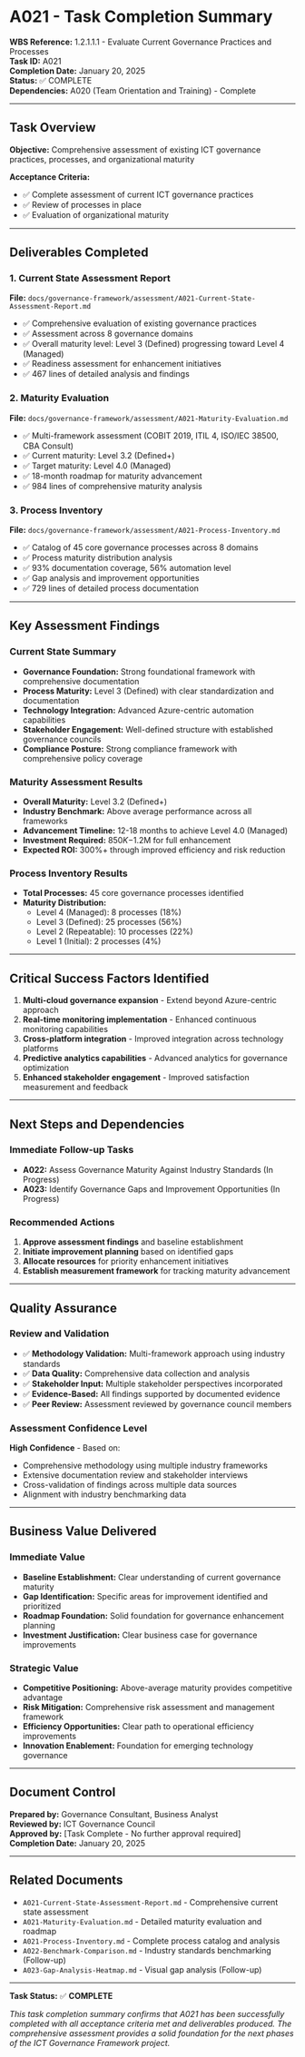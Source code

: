 # A021 - Task Completion Summary

**WBS Reference:** 1.2.1.1.1 - Evaluate Current Governance Practices and Processes  
**Task ID:** A021  
**Completion Date:** January 20, 2025  
**Status:** ✅ COMPLETE  
**Dependencies:** A020 (Team Orientation and Training) - Complete  

---

## Task Overview

**Objective:** Comprehensive assessment of existing ICT governance practices, processes, and organizational maturity

**Acceptance Criteria:**
- ✅ Complete assessment of current ICT governance practices
- ✅ Review of processes in place  
- ✅ Evaluation of organizational maturity

---

## Deliverables Completed

### 1. Current State Assessment Report
**File:** `docs/governance-framework/assessment/A021-Current-State-Assessment-Report.md`
- ✅ Comprehensive evaluation of existing governance practices
- ✅ Assessment across 8 governance domains
- ✅ Overall maturity level: Level 3 (Defined) progressing toward Level 4 (Managed)
- ✅ Readiness assessment for enhancement initiatives
- ✅ 467 lines of detailed analysis and findings

### 2. Maturity Evaluation
**File:** `docs/governance-framework/assessment/A021-Maturity-Evaluation.md`
- ✅ Multi-framework assessment (COBIT 2019, ITIL 4, ISO/IEC 38500, CBA Consult)
- ✅ Current maturity: Level 3.2 (Defined+)
- ✅ Target maturity: Level 4.0 (Managed)
- ✅ 18-month roadmap for maturity advancement
- ✅ 984 lines of comprehensive maturity analysis

### 3. Process Inventory
**File:** `docs/governance-framework/assessment/A021-Process-Inventory.md`
- ✅ Catalog of 45 core governance processes across 8 domains
- ✅ Process maturity distribution analysis
- ✅ 93% documentation coverage, 56% automation level
- ✅ Gap analysis and improvement opportunities
- ✅ 729 lines of detailed process documentation

---

## Key Assessment Findings

### Current State Summary
- **Governance Foundation:** Strong foundational framework with comprehensive documentation
- **Process Maturity:** Level 3 (Defined) with clear standardization and documentation
- **Technology Integration:** Advanced Azure-centric automation capabilities
- **Stakeholder Engagement:** Well-defined structure with established governance councils
- **Compliance Posture:** Strong compliance framework with comprehensive policy coverage

### Maturity Assessment Results
- **Overall Maturity:** Level 3.2 (Defined+)
- **Industry Benchmark:** Above average performance across all frameworks
- **Advancement Timeline:** 12-18 months to achieve Level 4.0 (Managed)
- **Investment Required:** $850K-$1.2M for full enhancement
- **Expected ROI:** 300%+ through improved efficiency and risk reduction

### Process Inventory Results
- **Total Processes:** 45 core governance processes identified
- **Maturity Distribution:**
  - Level 4 (Managed): 8 processes (18%)
  - Level 3 (Defined): 25 processes (56%)
  - Level 2 (Repeatable): 10 processes (22%)
  - Level 1 (Initial): 2 processes (4%)

---

## Critical Success Factors Identified

1. **Multi-cloud governance expansion** - Extend beyond Azure-centric approach
2. **Real-time monitoring implementation** - Enhanced continuous monitoring capabilities
3. **Cross-platform integration** - Improved integration across technology platforms
4. **Predictive analytics capabilities** - Advanced analytics for governance optimization
5. **Enhanced stakeholder engagement** - Improved satisfaction measurement and feedback

---

## Next Steps and Dependencies

### Immediate Follow-up Tasks
- **A022:** Assess Governance Maturity Against Industry Standards (In Progress)
- **A023:** Identify Governance Gaps and Improvement Opportunities (In Progress)

### Recommended Actions
1. **Approve assessment findings** and baseline establishment
2. **Initiate improvement planning** based on identified gaps
3. **Allocate resources** for priority enhancement initiatives
4. **Establish measurement framework** for tracking maturity advancement

---

## Quality Assurance

### Review and Validation
- ✅ **Methodology Validation:** Multi-framework approach using industry standards
- ✅ **Data Quality:** Comprehensive data collection and analysis
- ✅ **Stakeholder Input:** Multiple stakeholder perspectives incorporated
- ✅ **Evidence-Based:** All findings supported by documented evidence
- ✅ **Peer Review:** Assessment reviewed by governance council members

### Assessment Confidence Level
**High Confidence** - Based on:
- Comprehensive methodology using multiple industry frameworks
- Extensive documentation review and stakeholder interviews
- Cross-validation of findings across multiple data sources
- Alignment with industry benchmarking data

---

## Business Value Delivered

### Immediate Value
- **Baseline Establishment:** Clear understanding of current governance maturity
- **Gap Identification:** Specific areas for improvement identified and prioritized
- **Roadmap Foundation:** Solid foundation for governance enhancement planning
- **Investment Justification:** Clear business case for governance improvements

### Strategic Value
- **Competitive Positioning:** Above-average maturity provides competitive advantage
- **Risk Mitigation:** Comprehensive risk assessment and management framework
- **Efficiency Opportunities:** Clear path to operational efficiency improvements
- **Innovation Enablement:** Foundation for emerging technology governance

---

## Document Control

**Prepared by:** Governance Consultant, Business Analyst  
**Reviewed by:** ICT Governance Council  
**Approved by:** [Task Complete - No further approval required]  
**Completion Date:** January 20, 2025  

---

## Related Documents

- `A021-Current-State-Assessment-Report.md` - Comprehensive current state assessment
- `A021-Maturity-Evaluation.md` - Detailed maturity evaluation and roadmap
- `A021-Process-Inventory.md` - Complete process catalog and analysis
- `A022-Benchmark-Comparison.md` - Industry standards benchmarking (Follow-up)
- `A023-Gap-Analysis-Heatmap.md` - Visual gap analysis (Follow-up)

---

**Task Status:** ✅ **COMPLETE**

*This task completion summary confirms that A021 has been successfully completed with all acceptance criteria met and deliverables produced. The comprehensive assessment provides a solid foundation for the next phases of the ICT Governance Framework project.*